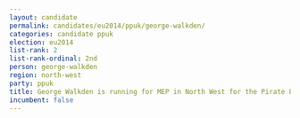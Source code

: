 ```yaml
---
layout: candidate
permalink: candidates/eu2014/ppuk/george-walkden/
categories: candidate ppuk
election: eu2014
list-rank: 2
list-rank-ordinal: 2nd
person: george-walkden
region: north-west
party: ppuk
title: George Walkden is running for MEP in North West for the Pirate Party (UK)
incumbent: false
---
```

